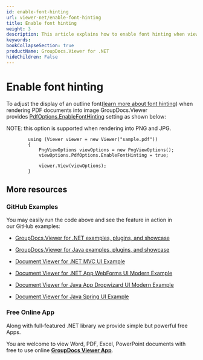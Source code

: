 ```yaml
---
id: enable-font-hinting
url: viewer-net/enable-font-hinting
title: Enable font hinting
weight: 3
description: This article explains how to enable font hinting when viewing PDF Documents with GroupDocs.Viewer within your .NET applications.
keywords: 
bookCollapseSection: true
productName: GroupDocs.Viewer for .NET
hideChildren: False
---
```


# Enable font hinting

To adjust the display of an outline font([learn more about font hinting](https://en.wikipedia.org/wiki/Font_hinting)) when rendering PDF documents into image GroupDocs.Viewer provides [PdfOptions.EnableFontHinting](https://apireference.groupdocs.com/net/viewer/groupdocs.viewer.options/pdfoptions/properties/enablefonthinting) setting as shown below:

NOTE: this option is supported when rendering into PNG and JPG.

            using (Viewer viewer = new Viewer("sample.pdf"))
            {
                PngViewOptions viewOptions = new PngViewOptions();
                viewOptions.PdfOptions.EnableFontHinting = true;
                
                viewer.View(viewOptions);
            }

## More resources

### GitHub Examples

You may easily run the code above and see the feature in action in our GitHub examples:

*   [GroupDocs.Viewer for .NET examples, plugins, and showcase](https://github.com/groupdocs-viewer/GroupDocs.Viewer-for-.NET)
    
*   [GroupDocs.Viewer for Java examples, plugins, and showcase](https://github.com/groupdocs-viewer/GroupDocs.Viewer-for-Java)
    
*   [Document Viewer for .NET MVC UI Example](https://github.com/groupdocs-viewer/GroupDocs.Viewer-for-.NET-MVC) 
    
*   [Document Viewer for .NET App WebForms UI Modern Example](https://github.com/groupdocs-viewer/GroupDocs.Viewer-for-.NET-WebForms)
    
*   [Document Viewer for Java App Dropwizard UI Modern Example](https://github.com/groupdocs-viewer/GroupDocs.Viewer-for-Java-Dropwizard)
    
*   [Document Viewer for Java Spring UI Example](https://github.com/groupdocs-viewer/GroupDocs.Viewer-for-Java-Spring)
    

### Free Online App

Along with full-featured .NET library we provide simple but powerful free Apps.

You are welcome to view Word, PDF, Excel, PowerPoint documents with free to use online **[GroupDocs Viewer App](https://products.groupdocs.app/viewer)**.
